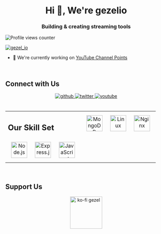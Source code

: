 # **<div align="center">Hi 👋, We're gezelio</div>**  
  

### <div align="center">Building & creating streaming tools</div>  
  

![Profile views counter](https://komarev.com/ghpvc/?username=gezelio&&style=flat-square)  
  

<p align="left"> <a href="https://twitter.com/gezel_io" target="blank"><img src="https://img.shields.io/twitter/follow/gezel_io?logo=twitter&style=for-the-badge" alt="gezel_io" /></a> </p>  
  

- 🔭 We're currently working on [YouTube Channel Points](https://ytcr.gezel.io)  
  

<br/>  



## Connect with Us  
<div align="center">
<a href="https://github.com/gezelio" target="_blank">
<img src=https://img.shields.io/badge/github-%2324292e.svg?&style=for-the-badge&logo=github&logoColor=white alt=github style="margin-bottom: 5px;" />
</a>
<a href="https://twitter.com/gezel_io" target="_blank">
<img src=https://img.shields.io/badge/twitter-%2300acee.svg?&style=for-the-badge&logo=twitter&logoColor=white alt=twitter style="margin-bottom: 5px;" />
</a>
<a href="https://www.youtube.com/user/UCg94uTaUbUC379rj-RBGGQQ" target="_blank">
<img src=https://img.shields.io/badge/youtube-%23EE4831.svg?&style=for-the-badge&logo=youtube&logoColor=white alt=youtube style="margin-bottom: 5px;" />
</a>  
</div>  
  

<br/>  

<table><tr><td valign="top" width="50%">



## Our Skill Set  
<div align="center">  
<img style="margin: 10px" src="https://profilinator.rishav.dev/skills-assets/nodejs-original-wordmark.svg" alt="Node.js" height="50" />  
<img style="margin: 10px" src="https://profilinator.rishav.dev/skills-assets/express-original-wordmark.svg" alt="Express.js" height="50" />  
<img style="margin: 10px" src="https://profilinator.rishav.dev/skills-assets/javascript-original.svg" alt="JavaScript" height="50" />  
</div>

</td><td valign="top" width="50%">

<div align="center">  
<img style="margin: 10px" src="https://profilinator.rishav.dev/skills-assets/mongodb-original-wordmark.svg" alt="MongoDB" height="50" />  
<img style="margin: 10px" src="https://profilinator.rishav.dev/skills-assets/linux-original.svg" alt="Linux" height="50" />  
<img style="margin: 10px" src="https://profilinator.rishav.dev/skills-assets/nginx-original.svg" alt="Nginx" height="50" />  
</div>

</td></tr></table>  

<br/>  



## Support Us  
<div align="center"><a href="https://ko-fi.com/gezel"> <img src="https://cdn.iconscout.com/icon/free/png-256/ko-fi-2752141-2284958.png" height="100" alt="ko-fi gezel" /></a></div>  
